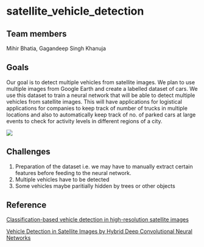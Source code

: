 # satellite_vehicle_detection

## Team members
Mihir Bhatia, Gagandeep Singh Khanuja

## Goals
Our goal is to detect multiple vehicles from satellite images. We plan to use multiple images from Google Earth and create a labelled dataset of cars. We use this dataset to train a neural network that will be able to detect multiple vehicles from satellite images. This will have applications for logistical applications for companies to keep track of number of trucks in multiple locations and also to automatically keep track of no. of parked cars at large events to check for activity levels in different regions of a city. 

![](https://github.com/mihirbhatia999/satellite_vehicle_detection/blob/master/dlproject_image1.PNG)
## Challenges
1. Preparation of the dataset i.e. we may have to manually extract certain features before feeding to the neural network. 
2. Multiple vehicles have to be detected 
3. Some vehicles maybe paritially hidden by trees or other objects 

## Reference
[Classification-based vehicle detection in high-resolution satellite images](https://www.sciencedirect.com/science/article/pii/S092427160800097X)

[Vehicle Detection in Satellite Images by Hybrid Deep Convolutional Neural Networks](https://ieeexplore.ieee.org/stamp/stamp.jsp?tp=&arnumber=6778050)

